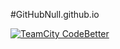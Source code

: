 #GitHubNull.github.io

[![TeamCity CodeBetter](https://img.shields.io/teamcity/codebetter/bt428.svg)](https://github.com/GitHubNull/GitHubNull.github.io)
